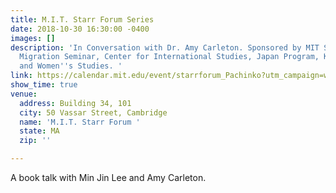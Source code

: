 ```yaml
---
title: M.I.T. Starr Forum Series
date: 2018-10-30 16:30:00 -0400
images: []
description: 'In Conversation with Dr. Amy Carleton. Sponsored by MIT Starr Forum,
  Migration Seminar, Center for International Studies, Japan Program, Korea Program,
  and Women''s Studies. '
link: https://calendar.mit.edu/event/starrforum_Pachinko?utm_campaign=widget&utm_medium=widget&utm_source=MIT+Events+#.W6_LqhNKgUF
show_time: true
venue:
  address: Building 34, 101
  city: 50 Vassar Street, Cambridge
  name: 'M.I.T. Starr Forum '
  state: MA
  zip: ''

---
```

A book talk with Min Jin Lee and Amy Carleton.